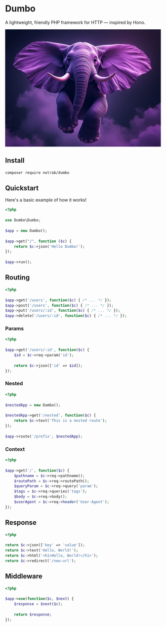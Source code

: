 # Dumbo

A lightweight, friendly PHP framework for HTTP &mdash; inspired by Hono.

![Dumbo](/dumbo.jpeg)

## Install

```bash
composer require notrab/dumbo
```

## Quickstart

Here's a basic example of how it works!

```php
<?php

use Dumbo\Dumbo;

$app = new Dumbo();

$app->get("/", function ($c) {
    return $c->json('Hello Dumbo!');
});

$app->run();
```

## Routing

```php
<?php

$app->get('/users', function($c) { /* ... */ });
$app->post('/users', function($c) { /* ... */ });
$app->put('/users/:id', function($c) { /* ... */ });
$app->delete('/users/:id', function($c) { /* ... */ });
```

### Params

```php
<?php

$app->get('/users/:id', function($c) {
    $id = $c->req->param('id');

    return $c->json(['id' => $id]);
});
```

### Nested

```php
<?php

$nestedApp = new Dumbo();

$nestedApp->get('/nested', function($c) {
    return $c->text('This is a nested route');
});

$app->route('/prefix', $nestedApp);

```

### Context

```php
<?php

$app->get('/', function($c) {
    $pathname = $c->req->pathname();
    $routePath = $c->req->routePath();
    $queryParam = $c->req->query('param');
    $tags = $c->req->queries('tags');
    $body = $c->req->body();
    $userAgent = $c->req->header('User-Agent');
});
```

## Response

```php
<?php

return $c->json(['key' => 'value']);
return $c->text('Hello, World!');
return $c->html('<h1>Hello, World!</h1>');
return $c->redirect('/new-url');
```

## Middleware

```php
<?php

$app->use(function($c, $next) {
    $response = $next($c);

    return $response;
});
```
